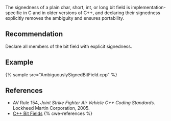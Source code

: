 The signedness of a plain char, short, int, or long bit field is implementation-specific in C and in older versions of C++, and declaring their signedness explicitly removes the ambiguity and ensures portability.


## Recommendation
Declare all members of the bit field with explicit signedness.


## Example
{% sample src="AmbiguouslySignedBitField.cpp" %}

## References
* AV Rule 154, *Joint Strike Fighter Air Vehicle C++ Coding Standards*. Lockheed Martin Corporation, 2005.
* [C++ Bit Fields](http://en.cppreference.com/w/cpp/language/bit_field)
{% cwe-references %}
